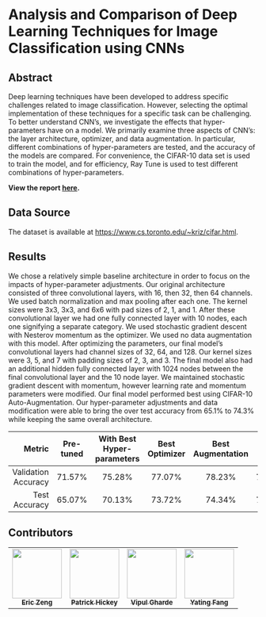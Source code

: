 # Analysis and Comparison of Deep Learning Techniques for Image Classification using CNNs

## Abstract
Deep learning techniques have been developed to address specific challenges related to image classification. However, selecting the optimal implementation of these techniques for a specific task can be challenging. To better understand CNN’s, we investigate the effects that hyper-parameters have on a model. We primarily examine three aspects of CNN’s: the layer architecture, optimizer, and data augmentation. In particular, different combinations of hyper-parameters are tested, and the accuracy of the models are compared. For convenience, the CIFAR-10 data set is used to train the model, and for efficiency, Ray Tune is used to test different combinations of hyper-parameters.

**View the report [here](https://github.com/Vipul97/analysis-and-comparison-of-deep-learning-techniques-for-image-classification-using-cnns/blob/main/deliverables/analysis_and_comparison_of_deep_learning_techniques_for_image_classification_using_cnns.pdf).**

## Data Source
The dataset is available at https://www.cs.toronto.edu/~kriz/cifar.html.

## Results
We chose a relatively simple baseline architecture in order to focus on the impacts of hyper-parameter adjustments. Our original architecture consisted of three convolutional layers, with 16, then 32, then 64 channels. We used batch normalization and max pooling after each one. The kernel sizes were 3x3, 3x3, and 6x6 with pad sizes of 2, 1, and 1. After these convolutional layer we had one fully connected layer with 10 nodes, each one signifying a separate category. We used stochastic gradient descent with Nesterov momentum as the optimizer. We used no data augmentation with this model. After optimizing the parameters, our final model’s convolutional layers had channel sizes of 32, 64, and 128. Our kernel sizes were 3, 5, and 7 with padding sizes of 2, 3, and 3. The final model also had an additional hidden fully connected layer with 1024 nodes between the final convolutional layer and the 10 node layer. We maintained stochastic gradient descent with momentum, however learning rate and momentum parameters were modified. Our final model performed best using CIFAR-10 Auto-Augmentation. Our hyper-parameter adjustments and data modification were able to bring the over test accuracy from 65.1% to 74.3% while keeping the same overall architecture.

|        Metric       | Pre-tuned |  With Best Hyper-parameters   | Best Optimizer | Best Augmentation | Final Model | 
| -------------------:| :-------: | :---------------------------: | :------------: | :---------------: | :---------: |
| Validation Accuracy |   71.57%  |             75.28%            |     77.07%     |       78.23%      |  **78.23%** |
|       Test Accuracy |   65.07%  |             70.13%            |     73.72%     |       74.34%      |  **74.34%** |

## Contributors
<table>
  <tr>
    <td align="center"><a href="https://github.com/EZeng1259"><img src="https://avatars.githubusercontent.com/u/59375083?v=4" width="100px;" alt=""/><br /><sub><b>Eric Zeng</b></sub></a><br /></td>
    <td align="center"><a href="https://github.com/patrickhickeyj"><img src="https://avatars.githubusercontent.com/u/119631395?v=4" width="100px;" alt=""/><br /><sub><b>Patrick Hickey</b></sub></a><br /></td>
    <td align="center"><a href="https://github.com/Vipul97"><img src="https://avatars.githubusercontent.com/u/16150834?v=4" width="100px;" alt=""/><br /><sub><b>Vipul Gharde</b></sub></a><br /></td>
    <td align="center"><a href="https://github.com/yf245"><img src="https://avatars.githubusercontent.com/u/95952523?v=4" width="100px;" alt=""/><br /><sub><b>Yating Fang</b></sub></a><br /></td>
  </tr>
</table>

